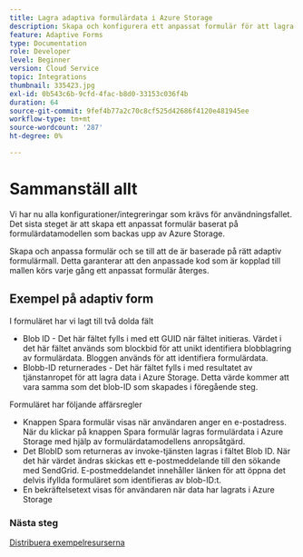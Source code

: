 ```yaml
---
title: Lagra adaptiva formulärdata i Azure Storage
description: Skapa och konfigurera ett anpassat formulär för att lagra data i Azure Storage
feature: Adaptive Forms
type: Documentation
role: Developer
level: Beginner
version: Cloud Service
topic: Integrations
thumbnail: 335423.jpg
exl-id: 0b543c6b-9cfd-4fac-b8d0-33153c036f4b
duration: 64
source-git-commit: 9fef4b77a2c70c8cf525d42686f4120e481945ee
workflow-type: tm+mt
source-wordcount: '287'
ht-degree: 0%

---
```


# Sammanställ allt

Vi har nu alla konfigurationer/integreringar som krävs för användningsfallet. Det sista steget är att skapa ett anpassat formulär baserat på formulärdatamodellen som backas upp av Azure Storage.

Skapa och anpassa formulär och se till att de är baserade på rätt adaptiv formulärmall. Detta garanterar att den anpassade kod som är kopplad till mallen körs varje gång ett anpassat formulär återges.

## Exempel på adaptiv form

I formuläret har vi lagt till två dolda fält

* Blob ID - Det här fältet fylls i med ett GUID när fältet initieras. Värdet i det här fältet används som blockbid för att unikt identifiera blobblagring av formulärdata. Bloggen används för att identifiera formulärdata.
* Blobb-ID returnerades - Det här fältet fylls i med resultatet av tjänstanropet för att lagra data i Azure Storage. Detta värde kommer att vara samma som det blob-ID som skapades i föregående steg.

Formuläret har följande affärsregler

* Knappen Spara formulär visas när användaren anger en e-postadress. När du klickar på knappen Spara formulär lagras formulärdata i Azure Storage med hjälp av formulärdatamodellens anropsåtgärd.
* Det BlobID som returneras av invoke-tjänsten lagras i fältet Blob ID. När det här värdet ändras skickas ett e-postmeddelande till den sökande med SendGrid. E-postmeddelandet innehåller länken för att öppna det delvis ifyllda formuläret som identifieras av blob-ID:t.
* En bekräftelsetext visas för användaren när data har lagrats i Azure Storage

### Nästa steg

[Distribuera exempelresurserna](./deploy-sample-assets.md)
